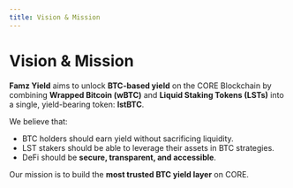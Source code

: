 ```yaml
---
title: Vision & Mission
---
```


# Vision & Mission

**Famz Yield** aims to unlock **BTC-based yield** on the CORE Blockchain by combining **Wrapped Bitcoin (wBTC)** and **Liquid Staking Tokens (LSTs)** into a single, yield-bearing token: **lstBTC**.

We believe that:

- BTC holders should earn yield without sacrificing liquidity.
- LST stakers should be able to leverage their assets in BTC strategies.
- DeFi should be **secure, transparent, and accessible**.

Our mission is to build the **most trusted BTC yield layer** on CORE.
